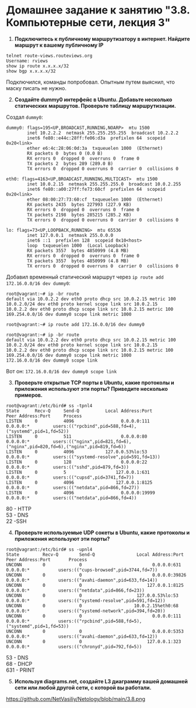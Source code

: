 # Домашнее задание к занятию "3.8. Компьютерные сети, лекция 3"

1. **Подключитесь к публичному маршрутизатору в интернет. Найдите маршрут к вашему публичному IP**
```
telnet route-views.routeviews.org
Username: rviews
show ip route x.x.x.x/32
show bgp x.x.x.x/32
```  
Подключился, команды попробовал. Опытным путем выяснил, что маску писать не нужно.  

2. **Создайте dummy0 интерфейс в Ubuntu. Добавьте несколько статических маршрутов. Проверьте таблицу маршрутизации.**  
  
Создал `dummy0`:  
```root@vagrant:/etc/network# ifconfig
dummy0: flags=195<UP,BROADCAST,RUNNING,NOARP>  mtu 1500
        inet 10.2.2.2  netmask 255.255.255.255  broadcast 10.2.2.2
        inet6 fe80::e44c:28ff:fe06:d3a  prefixlen 64  scopeid 0x20<link>
        ether e6:4c:28:06:0d:3a  txqueuelen 1000  (Ethernet)
        RX packets 0  bytes 0 (0.0 B)
        RX errors 0  dropped 0  overruns 0  frame 0
        TX packets 2  bytes 289 (289.0 B)
        TX errors 0  dropped 0 overruns 0  carrier 0  collisions 0

eth0: flags=4163<UP,BROADCAST,RUNNING,MULTICAST>  mtu 1500
        inet 10.0.2.15  netmask 255.255.255.0  broadcast 10.0.2.255
        inet6 fe80::a00:27ff:fe73:60cf  prefixlen 64  scopeid 0x20<link>
        ether 08:00:27:73:60:cf  txqueuelen 1000  (Ethernet)
        RX packets 2435  bytes 227993 (227.9 KB)
        RX errors 0  dropped 0  overruns 0  frame 0
        TX packets 2198  bytes 285215 (285.2 KB)
        TX errors 0  dropped 0 overruns 0  carrier 0  collisions 0

lo: flags=73<UP,LOOPBACK,RUNNING>  mtu 65536
        inet 127.0.0.1  netmask 255.0.0.0
        inet6 ::1  prefixlen 128  scopeid 0x10<host>
        loop  txqueuelen 1000  (Local Loopback)
        RX packets 3557  bytes 4850999 (4.8 MB)
        RX errors 0  dropped 0  overruns 0  frame 0
        TX packets 3557  bytes 4850999 (4.8 MB)
        TX errors 0  dropped 0 overruns 0  carrier 0  collisions 0  
```  
Добавил временный статический маршрут через `ip route add 172.16.0.0/16 dev dummy0`:  
```  
root@vagrant:~# ip -br route
default via 10.0.2.2 dev eth0 proto dhcp src 10.0.2.15 metric 100
10.0.2.0/24 dev eth0 proto kernel scope link src 10.0.2.15
10.0.2.2 dev eth0 proto dhcp scope link src 10.0.2.15 metric 100
169.254.0.0/16 dev dummy0 scope link metric 1000  

root@vagrant:~# ip route add 172.16.0.0/16 dev dummy0  

root@vagrant:~# ip -br route
default via 10.0.2.2 dev eth0 proto dhcp src 10.0.2.15 metric 100
10.0.2.0/24 dev eth0 proto kernel scope link src 10.0.2.15
10.0.2.2 dev eth0 proto dhcp scope link src 10.0.2.15 metric 100
169.254.0.0/16 dev dummy0 scope link metric 1000
172.16.0.0/16 dev dummy0 scope link  
```  
Вот он: `172.16.0.0/16 dev dummy0 scope link`  


3. **Проверьте открытые TCP порты в Ubuntu, какие протоколы и приложения используют эти порты? Приведите несколько примеров.**  
  
```  
root@vagrant:/etc/bird# ss -tpnl4
State      Recv-Q     Send-Q          Local Address:Port            Peer Address:Port     Process
LISTEN     0          4096                  0.0.0.0:111                  0.0.0.0:*         users:(("rpcbind",pid=588,fd=4),("systemd",pid=1,fd=52))
LISTEN     0          511                   0.0.0.0:80                   0.0.0.0:*         users:(("nginx",pid=821,fd=6),("nginx",pid=820,fd=6),("nginx",pid=819,fd=6))
LISTEN     0          4096            127.0.0.53%lo:53                   0.0.0.0:*         users:(("systemd-resolve",pid=591,fd=13))
LISTEN     0          128                   0.0.0.0:22                   0.0.0.0:*         users:(("sshd",pid=879,fd=3))
LISTEN     0          5                   127.0.0.1:631                  0.0.0.0:*         users:(("cupsd",pid=3741,fd=7))
LISTEN     0          4096                127.0.0.1:8125                 0.0.0.0:*         users:(("netdata",pid=866,fd=27))
LISTEN     0          4096                  0.0.0.0:19999                0.0.0.0:*         users:(("netdata",pid=866,fd=4))  
```  
80 - HTTP  
53 - DNS  
22 -SSH


4. **Проверьте используемые UDP сокеты в Ubuntu, какие протоколы и приложения используют эти порты?**  
  
```  
root@vagrant:/etc/bird# ss -upnl4
State         Recv-Q        Send-Q                Local Address:Port                Peer Address:Port       Process
UNCONN        0             0                           0.0.0.0:631                      0.0.0.0:*           users:(("cups-browsed",pid=3744,fd=7))
UNCONN        0             0                           0.0.0.0:39826                    0.0.0.0:*           users:(("avahi-daemon",pid=633,fd=14))
UNCONN        0             0                         127.0.0.1:8125                     0.0.0.0:*           users:(("netdata",pid=866,fd=23))
UNCONN        0             0                     127.0.0.53%lo:53                       0.0.0.0:*           users:(("systemd-resolve",pid=591,fd=12))
UNCONN        0             0                    10.0.2.15%eth0:68                       0.0.0.0:*           users:(("systemd-network",pid=394,fd=20))
UNCONN        0             0                           0.0.0.0:111                      0.0.0.0:*           users:(("rpcbind",pid=588,fd=5),("systemd",pid=1,fd=53))
UNCONN        0             0                           0.0.0.0:5353                     0.0.0.0:*           users:(("avahi-daemon",pid=633,fd=12))
UNCONN        0             0                         127.0.0.1:323                      0.0.0.0:*           users:(("chronyd",pid=792,fd=5))  
```  
53 - DNS  
68 - DHCP  
631 - PRINT  



5. **Используя diagrams.net, создайте L3 диаграмму вашей домашней сети или любой другой сети, с которой вы работали.**  
  
https://github.com/NetVasiliy/Netology/blob/main/3.8.png  


